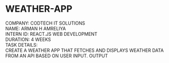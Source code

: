 <H1> WEATHER-APP </H1>
COMPANY: CODTECH IT SOLUTIONS <BR/>
NAME: ARMAN H AMRELIYA<BR/>
INTERN ID: REACT.JS WEB DEVELOPMENT<BR/>
DURATION: 4 WEEKS<BR/>
TASK DETAILS:<BR/>
CREATE A WEATHER APP THAT
FETCHES AND DISPLAYS WEATHER
DATA FROM AN API BASED ON USER
INPUT.
OUTPUT

